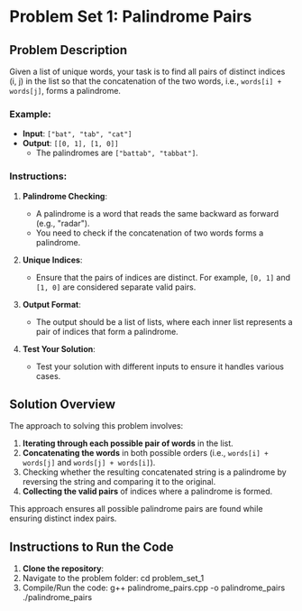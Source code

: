 # Problem Set 1: Palindrome Pairs

## Problem Description
Given a list of unique words, your task is to find all pairs of distinct indices (i, j) in the list so that the concatenation of the two words, i.e., `words[i] + words[j]`, forms a palindrome.

### Example:
- **Input**: `["bat", "tab", "cat"]`
- **Output**: `[[0, 1], [1, 0]]`  
  - The palindromes are `["battab", "tabbat"]`.

### Instructions:
1. **Palindrome Checking**:
   - A palindrome is a word that reads the same backward as forward (e.g., "radar").
   - You need to check if the concatenation of two words forms a palindrome.

2. **Unique Indices**:
   - Ensure that the pairs of indices are distinct. For example, `[0, 1]` and `[1, 0]` are considered separate valid pairs.

3. **Output Format**:
   - The output should be a list of lists, where each inner list represents a pair of indices that form a palindrome.

4. **Test Your Solution**:
   - Test your solution with different inputs to ensure it handles various cases.

## Solution Overview
The approach to solving this problem involves:
1. **Iterating through each possible pair of words** in the list.
2. **Concatenating the words** in both possible orders (i.e., `words[i] + words[j]` and `words[j] + words[i]`).
3. Checking whether the resulting concatenated string is a palindrome by reversing the string and comparing it to the original.
4. **Collecting the valid pairs** of indices where a palindrome is formed.
   
This approach ensures all possible palindrome pairs are found while ensuring distinct index pairs.

## Instructions to Run the Code

1. **Clone the repository**:
2. Navigate to the problem folder: cd problem_set_1
3. Compile/Run the code:
   g++ palindrome_pairs.cpp -o palindrome_pairs
   ./palindrome_pairs

